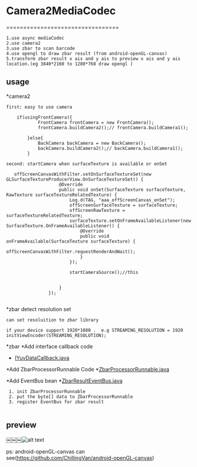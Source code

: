# Camera2MediaCodec
=================================
 
```
1.use async mediaCodec
2.use camera2
3.use zbar to scan barcode
4.use opengl to draw zbar result (from android-openGL-canvas)
5.transform zbar result x ais and y ais to preview x ais and y ais location.(eg 3840*2160 to 1280*768 draw opengl )
```

usage
-------
*camera2
`````
first: easy to use camera 
   
    if(usingFrontCamera){
            FrontCamera frontCamera = new FrontCamera();
            frontCamera.buildCamera2();// frontCamera.buildCamera1();

        }else{
            BackCamera backCamera = new BackCamera();
            backCamera.buildCamera2();// backCamera.buildCamera1();
        }
        
second: startCamera when surfaceTexture is available or onSet
  
   offScreenCanvasWithFilter.setOnSurfaceTextureSet(new GLSurfaceTextureProducerView.OnSurfaceTextureSet() {
                    @Override
                    public void onSet(SurfaceTexture surfaceTexture, RawTexture surfaceTextureRelatedTexture) {
                        Log.d(TAG, "aaa_offScreenCanvas_onSet");
                        offScreenSurfaceTexture = surfaceTexture;
                        offScreenRawTexture = surfaceTextureRelatedTexture;
                        surfaceTexture.setOnFrameAvailableListener(new SurfaceTexture.OnFrameAvailableListener() {
                            @Override
                            public void onFrameAvailable(SurfaceTexture surfaceTexture) {
                                offScreenCanvasWithFilter.requestRenderAndWait();
                            }
                        });
           
                        startCameraSource();//this
                       

                    }
                });


``````



*zbar detect resolution set
`````
can set resoluition to zbar library

if your device support 1920*1080 .  e.g STREAMING_RESOLUTION = 1920
initViewEncoder(STREAMING_RESOLUTION);

`````


*zbar
  *Add interface callback code
  * [IYuvDataCallback.java](app/src/main/java/com/example/kuohsuan/camera2mediacodec/Interface/IYuvDataCallback.java)
  
  *Add ZbarProcessorRunnable Code
  *[ZbarProcessorRunnable.java](Camera2MediaCodec/app/src/main/java/com/example/kuohsuan/camera2mediacodec/ZbarProcessorRunnable.java)
  
  *Add EventBus bean
  *[ZbarResultEventBus.java](Camera2MediaCodec/app/src/main/java/com/example/kuohsuan/camera2mediacodec/myeventbus/ZbarResultEventBus.java)
`````
 1. init ZbarProcessorRunnable
 2. put the byte[] data to ZbarProcessorRunnable
 3. register EventBus for zbar result 
  
`````

preview
-----

￼￼￼![alt text](https://serving.photos.photobox.com/314167626a7d55376ab63d583d9df972d8aa18ff8601dd85abc2f4b2b5e02e352335433c.jpg)


ps: android-openGL-canvas can see(https://github.com/ChillingVan/android-openGL-canvas)
